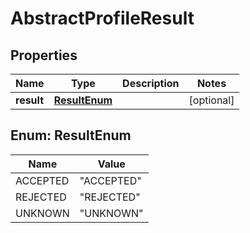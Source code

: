 

# AbstractProfileResult


## Properties

| Name | Type | Description | Notes |
|------------ | ------------- | ------------- | -------------|
|**result** | [**ResultEnum**](#ResultEnum) |  |  [optional] |



## Enum: ResultEnum

| Name | Value |
|---- | -----|
| ACCEPTED | &quot;ACCEPTED&quot; |
| REJECTED | &quot;REJECTED&quot; |
| UNKNOWN | &quot;UNKNOWN&quot; |



